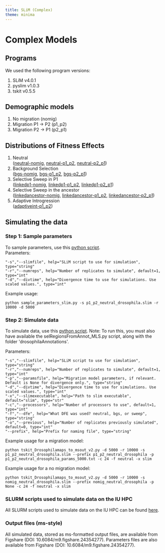 ```yaml
---
title: SLiM (Complex)
theme: minima
---
```


# Complex Models

## Programs
We used the following program versions:
1. SLiM v4.0.1
2. pyslim v1.0.3
3. tskit v0.5.5

## Demographic models
1. No migration (nomig)
2. Migration P1 -> P2 (p1_p2)
3. Migration P2 -> P1 (p2_p1)  

## Distributions of Fitness Effects
1. Neutral  
([neutral-nomig](https://github.com/meganlsmith/selectionandmigration/blob/main/scripts/slim/complex/nomig_neutral_drosophila.slim), [neutral-p1_p2](https://github.com/meganlsmith/selectionandmigration/blob/main/complex/slim/simple/p1_p2_neutral_drosophila.slim), [neutral-p2_p1](https://github.com/meganlsmith/selectionandmigration/blob/main/scripts/slim/complex/p2_p1_neutral_drosophila.slim))  
2. Background Selection  
([bgs-nomig](https://github.com/meganlsmith/selectionandmigration/blob/main/scripts/slim/complex/nomig_bgs_drosophila.slim), [bgs-p1_p2](https://github.com/meganlsmith/selectionandmigration/blob/main/scripts/slim/complex/p1_p2_bgs_drosophila.slim), [bgs-p2_p1](https://github.com/meganlsmith/selectionandmigration/blob/main/scripts/slim/complex/p2_p1_bgs_drosophila.slim))  
3. Selective Sweep in P1  
([linkedp1-nomig](https://github.com/meganlsmith/selectionandmigration/blob/main/scripts/slim/complex/nomig_linkedp1_drosophila.slim), [linkedp1-p1_p2](https://github.com/meganlsmith/selectionandmigration/blob/main/scripts/slim/complex/p1_p2_linkedp1_drosophila.slim), [linkedp1-p2_p1](https://github.com/meganlsmith/selectionandmigration/blob/main/scripts/slim/complex/p2_p1_linkedp1_drosophila.slim))  
4. Selective Sweep in the ancestor  
([linkedancestor-nomig](https://github.com/meganlsmith/selectionandmigration/blob/main/scripts/slim/complex/nomig_linkedancestor_drosophila.slim), [linkedancestor-p1_p2](https://github.com/meganlsmith/selectionandmigration/blob/main/scripts/slim/complex/p1_p2_linkedancestor_drosophila.slim), [linkedancestor-p2_p1](https://github.com/meganlsmith/selectionandmigration/blob/main/scripts/slim/complex/p2_p1_linkedancestor_drosophila.slim))  
5. Adaptive Introgression  
([adaptiveint-p1_p2](https://github.com/meganlsmith/selectionandmigration/blob/main/scripts/slim/complex/p1_p2_adaptiveint_drosophila.slim))  

## Simulating the data

### Step 1: Sample parameters

To sample parameters, use this [python script](https://github.com/meganlsmith/selectionandmigration/blob/main/scripts/python/slim/sample_parameters_slim.py).  
Parameters:

```
"-s","--slimfile", help="SLiM script to use for simulation", type="string"
"-r","--numreps", help="Number of replicates to simulate", default=1, type="int"
"-d","--divtime", help="Divergence time to use for simulations. Use scaled values.", type="int"
```
Example usage:  
```
python sample_parameters_slim.py -s p1_p2_neutral_drosophila.slim -r 10000 -d 5000
```

### Step 2: Simulate data

To simulate data, use this [python script](https://github.com/meganlsmith/selectionandmigration/blob/main/scripts/python/slim/tskit_Drosophilamaps_to_msout_v2.py).
Note: To run this, you must also have available the selRegionsFromAnnot_MLS.py script, along with the folder 'drosophilaAnnotations'.

Parameters:
```
"-s","--slimfile", help="SLiM script to use for simulation", type="string"
"-r","--numreps", help="Number of replicates to simulate", default=1, type="int"
"-p","--paramsfile", help="Migration model parameters, if relevant. Default is None for divergence only.", type="string"
"-d","--divtime", help="Divergence time to use for simulations. Use scaled values.", type="int"
"-x","--slimexecutable", help="Path to slim executable", default="slim", type="str"
"-c","--processors", help="Number of processors to use", default=1, type="int"
"-f","--dfe", help="What DFE was used? neutral, bgs, or sweep", type="string"
"-o","--previous", help="Number of replicates previously simulated", default=0, type="int"
"--prefix", help="Prefix for naming file", type="string"
```
Example usage for a migration model:  
```
python tskit_Drosophilamaps_to_msout_v2.py -d 5000 -r 10000 -s p1_p2_neutral_drosophila.slim --prefix p1_p2_neutral_drosophila -p p1_p2_neutral_drosophila_params_5000.txt -c 24 -f neutral -x slim
```
Example usage for a no migration model:
```
python tskit_Drosophilamaps_to_msout_v2.py -d 5000 -r 10000 -s nomig_neutral_drosophila.slim --prefix nomig_neutral_drosophila -p None -c 24 -f neutral -x slim
```

### SLURM scripts used to simulate data on the IU HPC

All SLURM scripts used to simulate data on the IU HPC can be found [here](https://github.com/meganlsmith/selectionandmigration/blob/main/scripts/slurm/slim_complex).

### Output files (ms-style)

All simulated data, stored as ms-formatted output files, are available from Figshare (DOI: 10.6084/m9.figshare.24354277).
Parameters files are also available from Figshare (DOI: 10.6084/m9.figshare.24354277).
